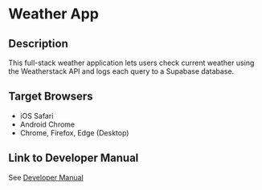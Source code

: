 # Weather App

## Description
This full-stack weather application lets users check current weather using the Weatherstack API and logs each query to a Supabase database.

## Target Browsers
- iOS Safari
- Android Chrome
- Chrome, Firefox, Edge (Desktop)

## Link to Developer Manual
See [Developer Manual](./docs/DEVELOPER_MANUAL.md)
